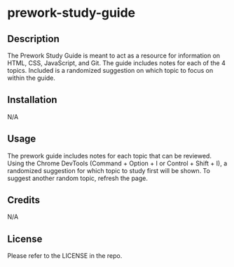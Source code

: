 # prework-study-guide

## Description

The Prework Study Guide is meant to act as a resource for information on HTML, CSS, JavaScript, and Git. The guide includes notes for each of the 4 topics. Included is a randomized suggestion on which topic to focus on within the guide.

## Installation

N/A

## Usage

The prework guide includes notes for each topic that can be reviewed. Using the Chrome DevTools (Command + Option + I or Control + Shift + I), a randomized suggestion for which topic to study first will be shown. To suggest another random topic, refresh the page.

## Credits

N/A

## License

Please refer to the LICENSE in the repo.

